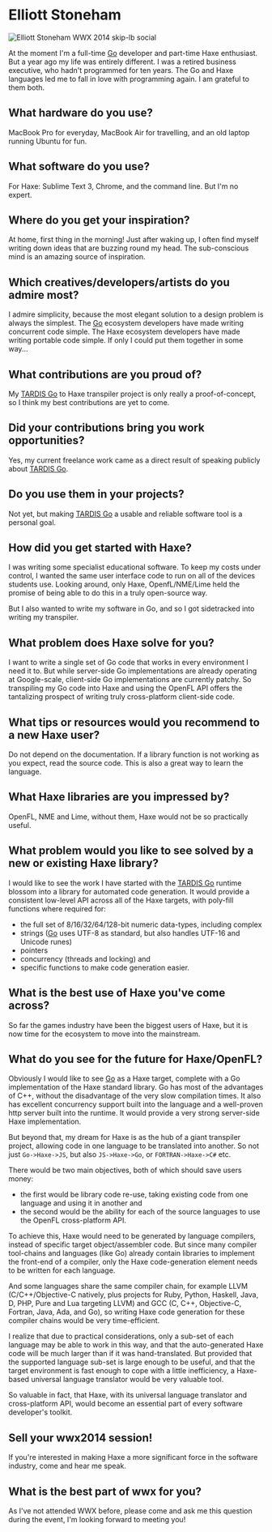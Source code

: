 [_template]: ../../interview.html
[_author]: https://twitter.com/elliottstoneham "@ElliottStoneham"

# Elliott Stoneham

![Elliott Stoneham WWX 2014 skip-lb social](/img/wwx/2014/ElliottStoneham2014.jpg "Elliott Stoneham")

At the moment I'm a full-time [Go] developer and part-time Haxe enthusiast. But a year ago my life was entirely different. I was a retired business executive, who hadn't programmed for ten years. The Go and Haxe languages led me to fall in love with programming again. I am grateful to them both.

## What hardware do you use?

MacBook Pro for everyday, MacBook Air for travelling, and an old laptop running Ubuntu for fun.

## What software do you use?

For Haxe: Sublime Text 3, Chrome, and the command line. But I'm no expert. 

## Where do you get your inspiration?

At home, first thing in the morning! Just after waking up, I often find myself writing down ideas that are buzzing round my head. The sub-conscious mind is an amazing source of inspiration.

## Which creatives/developers/artists do you admire most?

I admire simplicity, because the most elegant solution to a design problem is always the simplest. The [Go] ecosystem developers have made writing concurrent code simple. The Haxe ecosystem developers have made writing portable code simple. If only I could put them together in some way...

## What contributions are you proud of?

My [TARDIS Go] to Haxe transpiler project is only really a proof-of-concept, so I think my best contributions are yet to come. 

## Did your contributions bring you work opportunities?

Yes, my current freelance work came as a direct result of speaking publicly about [TARDIS Go].

## Do you use them in your projects?

Not yet, but making [TARDIS Go] a usable and reliable software tool is a personal goal.

## How did you get started with Haxe?

I was writing some specialist educational software. To keep my costs under control, I wanted the same user interface code to run on all of the devices students use. Looking around, only Haxe, OpenfL/NME/Lime held the promise of being able to do this in a truly open-source way.

But I also wanted to write my software in Go, and so I got sidetracked into writing my transpiler.

## What problem does Haxe solve for you?

I want to write a single set of Go code that works in every environment I need it to. But while server-side Go implementations are already operating at Google-scale, client-side Go implementations are currently patchy. So transpiling my Go code into Haxe and using the OpenFL API offers the tantalizing prospect of writing truly cross-platform client-side code.

## What tips or resources would you recommend to a new Haxe user?

Do not depend on the documentation. If a library function is not working as you expect, read the source code. This is also a great way to learn the language.

## What Haxe libraries are you impressed by?

OpenFL, NME and Lime, without them, Haxe would not be so practically useful.

## What problem would you like to see solved by a new or existing Haxe library?

I would like to see the work I have started with the [TARDIS Go] runtime blossom into a library for automated code generation. It would provide a consistent low-level API across all of the Haxe targets, with poly-fill functions where required for:
- the full set of 8/16/32/64/128-bit numeric data-types, including complex
- strings ([Go] uses UTF-8 as standard, but also handles UTF-16 and Unicode runes)
- pointers
- concurrency (threads and locking) and
- specific functions to make code generation easier.

## What is the best use of Haxe you've come across?

So far the games industry have been the biggest users of Haxe, but it is now time for the ecosystem to move into the mainstream. 

## What do you see for the future for Haxe/OpenFL?

Obviously I would like to see [Go] as a Haxe target, complete with a Go implementation of the Haxe standard library. Go has most of the advantages of C++, without the disadvantage of the very slow compilation times. It also has excellent concurrency support built into the language and a well-proven http server built into the runtime. It would provide a very strong server-side Haxe implementation.

But beyond that, my dream for Haxe is as the hub of a giant transpiler project, allowing code in one language to be translated into another. So not just `Go->Haxe->JS`, but also `JS->Haxe->Go`, or `FORTRAN->Haxe->C#` etc. 

There would be two main objectives, both of which should save users money:
- the first would be library code re-use, taking existing code from one language and using it in another and 
- the second would be the ability for each of the source languages to use the OpenFL cross-platform API.

To achieve this, Haxe would need to be generated by language compilers, instead of specific target object/assembler code. But since many compiler tool-chains and languages (like Go) already contain libraries to implement the front-end of a compiler, only the Haxe code-generation element needs to be written for each language.

And some languages share the same compiler chain, for example LLVM (C/C++/Objective-C natively, plus projects for Ruby, Python, Haskell, Java, D, PHP, Pure and Lua targeting LLVM) and GCC (C, C++, Objective-C, Fortran, Java, Ada, and Go), so writing Haxe code generation for these compiler chains would be very time-efficient.

I realize that due to practical considerations, only a sub-set of each language may be able to work in this way, and that the auto-generated Haxe code will be much larger than if it was hand-translated. But provided that the supported language sub-set is large enough to be useful, and that the target environment is fast enough to cope with a little inefficiency, a Haxe-based universal language translator would be very valuable tool.

So valuable in fact, that Haxe, with its universal language translator and cross-platform API, would become an essential part of every software developer's toolkit.

## Sell your wwx2014 session!

If you're interested in making Haxe a more significant force in the software industry, come and hear me speak.

## What is the best part of wwx for you?

As I've not attended WWX before, please come and ask me this question during the event, I'm looking forward to meeting you!

[Go]: http://golang.org "#golang"
[TARDIS Go]: http://tardisgo.github.io "@tardisgo"

